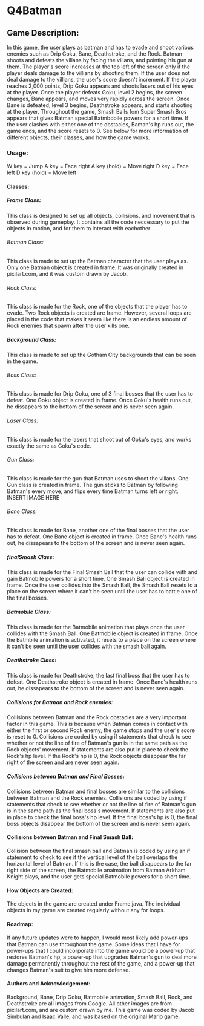 # Q4Batman
## Game Description:
In this game, the user plays as batman and has to evade and shoot various enemies such as Drip Goku, Bane, Deathstroke, and the Rock. Batman shoots and defeats the villans by facing the villans, and pointing his gun at them. The player's score increases at the top left of the screen only if the player deals damage to the villians by shooting them. If the user does not deal damage to the villians, the user's score doesn't increment. If the player reaches 2,000 points, Drip Goku appears and shoots lasers out of his eyes at the player. Once the player defeats Goku, level 2 begins, the screen changes, Bane appears, and moves very rapidly across the screen. Once Bane is defeated, level 3 begins, Deathstroke appears, and starts shooting at the player. Throughout the game, Smash Balls fom Super Smash Bros appears that gives Batman special Batmbobile powers for a short time. If the user clashes with either one of the obstacles, Baman's hp runs out, the game ends, and the score resets to 0. See below for more information of different objects, their classes, and how the game works.

### Usage:
W key = Jump
A key = Face right
A key (hold) = Move right
D key = Face left
D key (hold) = Move left


#### Classes:

##### Frame Class:
This class is designed to set up all objects, collisions, and movement that is observed during gameplay. It contains all the code neccessary to put the objects in motion, and for them to interact with eachother

###### Batman Class:
This class is made to set up the Batman character that the user plays as. Only one Batman object is created in frame. It was originally created in pixilart.com, and it was custom drawn by Jacob.


###### Rock Class: 
This class is made for the Rock, one of the objects that the player has to evade. Two Rock objects is created are frame. However, several loops are placed in the code that makes it seem like there is an endless amount of Rock enemies that spawn after the user kills one. 


##### Background Class: 
This class is made to set up the Gotham City backgrounds that can be seen in the game.


###### Boss Class:
This class is made for Drip Goku, one of 3 final bosses that the user has to defeat. One Goku object is created in frame. Once Goku's health runs out, he dissapears to the bottom of the screen and is never seen again.


###### Laser Class:
This class is made for the lasers that shoot out of Goku's eyes, and works exactly the same as Goku's code.


###### Gun Class:
This class is made for the gun that Batman uses to shoot the villans. One Gun class is created in frame. The gun sticks to Batman by following Batman's every move, and flips every time Batman turns left or right. INSERT IMAGE HERE


###### Bane Class: 
This class is made for Bane, another one of the final bosses that the user has to defeat. One Bane object is created in frame. Once Bane's health runs out, he dissapears to the bottom of the screen and is never seen again.


##### finalSmash Class:
This class is made for the Final Smash Ball that the user can collide with and gain Batmobile powers for a short time. One Smash Ball object is created in frame. Once the user collides into the Smash Ball, the Smash Ball resets to a place on the screen where it can't be seen until the user has to battle one of the final bosses.


##### Batmobile Class:
This class is made for the Batmobile animation that plays once the user collides with the Smash Ball. One Batmobile object is created in frame. Once the Batmbile animation is activated, it resets to a place on the screen where it can't be seen until the user collides with the smash ball again.


##### Deathstroke Class:
This class is made for Deathstroke, the last final boss that the user has to defeat. One Deathstroke object is created in frame. Once Bane's health runs out, he dissapears to the bottom of the screen and is never seen again. 

##### Collisions for Batman and Rock enemies:
Collisions between Batman and the Rock obstacles are a very important factor in this game. This is because when Batman comes in contact with either the first or second Rock enemy, the game stops and the user's score is reset to 0. Collisions are coded by using if statements that check to see whether or not the line of fire of Batman's gun is in the same path as the Rock objects' movement. If statements are also put in place to check the Rock's hp level. If the Rock's hp is 0, the Rock objects disappear the far right of the screen and are never seen again.

##### Collisions between Batman and Final Bosses:
Collisions between Batman and final bosses are similar to the collisions between Batman and the Rock enemies. Collisions are coded by using if statements that check to see whether or not the line of fire of Batman's gun is in the same path as the final boss's movement. If statements are also put in place to check the final boss's hp level. If the final boss's hp is 0, the final boss objects disappear the bottom of the screen and is never seen again.

#### Collisions between Batman and Final Smash Ball:
Collision between the final smash ball and Batman is coded by using an if statement to check to see if the vertical level of the ball overlaps the horizontal level of Batman. If this is the case, the ball disappears to the far right side of the screen, the Batmobile anaimation from Batman Arkham Knight plays, and the user gets special Batmobile powers for a short time.

#### How Objects are Created: 
The objects in the game are created under Frame.java. The individual objects in my game are created regularly without any for loops.

#### Roadmap: 
If any future updates were to happen, I would most likely add power-ups that Batman can use throughout the game. Some ideas that I have for power-ups that I could incorporate into the game would be a power-up that restores Batman's hp, a power-up that upgrades Batman's gun to deal more damage permanently throughout the rest of the game, and a power-up that changes Batman's suit to give him more defense.

#### Authors and Acknowledgement:
Background, Bane, Drip Goku, Batmobile animation, Smash Ball, Rock, and Deathstroke are all images from Google. All other images are from pixilart.com, and are custom drawn by me. This game was coded by Jacob Simbulan and Isaac Valle, and was based on the original Mario game.

